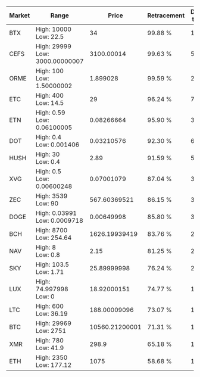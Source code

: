 | Market | Range | Price| Retracement | Doubles to 50% |
| --- | --- | --- | --- | --- |
| BTX | High: 10000<br />Low: 22.5 | 34 | 99.88 % | 147.39 |
| CEFS | High: 29999<br />Low: 3000.00000007 | 3100.00014 | 99.63 % | 5.32 |
| ORME | High: 100<br />Low: 1.50000002 | 1.899028 | 99.59 % | 26.72 |
| ETC | High: 400<br />Low: 14.5 | 29 | 96.24 % | 7.15 |
| ETN | High: 0.59<br />Low: 0.06100005 | 0.08266664 | 95.90 % | 3.94 |
| DOT | High: 0.4<br />Low: 0.001406 | 0.03210576 | 92.30 % | 6.25 |
| HUSH | High: 30<br />Low: 0.4 | 2.89 | 91.59 % | 5.26 |
| XVG | High: 0.5<br />Low: 0.00600248 | 0.07001079 | 87.04 % | 3.61 |
| ZEC | High: 3539<br />Low: 90 | 567.60369521 | 86.15 % | 3.20 |
| DOGE | High: 0.03991<br />Low: 0.0009718 | 0.00649998 | 85.80 % | 3.14 |
| BCH | High: 8700<br />Low: 254.64 | 1626.19939419 | 83.76 % | 2.75 |
| NAV | High: 8<br />Low: 0.8 | 2.15 | 81.25 % | 2.05 |
| SKY | High: 103.5<br />Low: 1.71 | 25.89999998 | 76.24 % | 2.03 |
| LUX | High: 74.997998<br />Low: 0 | 18.92000151 | 74.77 % | 1.98 |
| LTC | High: 600<br />Low: 36.19 | 188.00009096 | 73.07 % | 1.69 |
| BTC | High: 29969<br />Low: 2751 | 10560.21200001 | 71.31 % | 1.55 |
| XMR | High: 780<br />Low: 41.9 | 298.9 | 65.18 % | 1.37 |
| ETH | High: 2350<br />Low: 177.12 | 1075 | 58.68 % | 1.18 |
